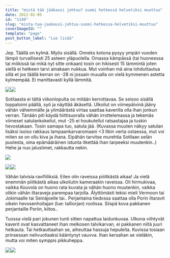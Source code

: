 ```yaml
---
title: "mistä tää jääkausi johtuu? suomi hetkessä helvetiksi muuttuu"
date: 2012-02-05
id: "1149"
slug: "mista-taa-jaakausi-johtuu-suomi-hetkessa-helvetiksi-muuttuu"
coverImageId: ""
template: "page"
post_button_label: "Lue lisää"
---
```


Jep. Täällä on kylmä. Myös sisällä. Onneks kotona pysyy ympäri vuoden lämpö turvallisesti 25 asteen yläpuolella. Omassa kämpässä (tai huoneessa tai mökissä tai mikä nyt sitte onkaan) tosin on hikisesti 15 lämmintä joten siellä ei hetkeen tarvi ainakaan nukkua. Mut voinhan mä aina lohduttautua sillä et jos täällä kerran on -28 ni jossain muualla on vielä kymmenen astetta kylmempää. Ei manittavasti kyllä lämmitä.

[![](/images/IMG_4489.jpg)](http://2.bp.blogspot.com/-2skqpIPRdgk/Ty6neLe9HiI/AAAAAAAAAS0/Zgmcur_lSPE/s1600/IMG_4489.jpg)[![](/images/IMG_4490.jpg)](http://4.bp.blogspot.com/-JOzLMaCyCl0/Ty6nibvhK9I/AAAAAAAAAS8/cdElz_TW4pY/s1600/IMG_4490.jpg)

Sotilaasta ei tältä viikonlopulta oo mitään kerrottavaa. Se seisoo sisällä toppaloimi päällä, syö ja näyttää äkäseltä. Ulkoilut on viimepäivinä jääny vähän vähemmälle ja ylimäärästä virtaa saattaa kaverilla olla ihan jonkun verran. Tänään piti käydä hiittisuoralla vähän irrottelemassa ja tekemäs viimeset satulankokeilut, mut -25 ei houkutellut ratsastajaa ja tuskin hevostakaan. Tosin samapa tuo, satula jää. (Kuvassa muuten näkyy satulan lisäksi isoiso rakkaus lampaankarvaromaani <3 Itkin verta ostaessa, mut voi miten se on ollu kiva ja ihana. Eipähän tarvitse murehtia Sotilaan selän puolesta, oma epämääräinen istunta itkettää ihan tarpeeksi muutenkin..) Hehe ja nuo jalustimet, rakkautta nekin.

[![](/images/IMG_4102.jpg)](http://1.bp.blogspot.com/-Ite5xjvzNt0/Ty6tvEtkfgI/AAAAAAAAATE/6eBkqEut2-E/s1600/IMG_4102.jpg)

[![](/images/IMG_4055.jpg)](http://3.bp.blogspot.com/-7755LhZPgxI/Ty6t1ra93kI/AAAAAAAAATM/VJ_Yin5_68M/s1600/IMG_4055.jpg)[![](/images/IMG_4210.jpg)](http://2.bp.blogspot.com/-0xrYVOnOdck/Ty6t5AxksyI/AAAAAAAAATU/2miuR-j5Gr8/s1600/IMG_4210.jpg)

Vähän talvisia ravifiiliksiä. Eilen olin raveissa piiiitkästä aikaa! Ja vielä enemmän piiitkästä aikaa ulkoilutin kameraakin raveissa. Oli hirmukivaa, vaikka Kouvola on huono rata kuvata ja vähän huono muutenkin, vaikka olikin vähän iltaraveja parempaa tarjolla. Älyttömästi tekisi mieli Vermoon tai Jokimaalle tai Seinäjoelle tai.. Perjantaina tiedossa saattaa olla Porin iltaravit oikein hevosenhoitajan (lue: talliorjan) roolissa. Siispä kova pakkanen perjantaille Poriin, kiitos..

Tuossa vielä pari jokunen tunti sitten napattua laidunkuvaa. Ulkona viihtyvät kaverit ovat kasvattaneet ihan melkosen talvikarvan, ei pakkanen niitä juuri hetkauta. Tai hetkauttaahan se, aiheuttaa hassuja hepuleita. Kuvissa tosiaan prinsessan nelivuotiaaksi kääntynyt vauvva. Ihan kersahan se vieläkin, mutta voi miten symppis pikkuheppa.

[![](/images/IMG_4541.jpg)](http://2.bp.blogspot.com/-7rVdCsBQqCg/Ty6vllnUlsI/AAAAAAAAATc/luQthg1zGvI/s1600/IMG_4541.jpg)[![](/images/IMG_4641.jpg)](http://1.bp.blogspot.com/-fKIpgF-aUUI/Ty6vrOaxM9I/AAAAAAAAATk/gH66JHDBvXg/s1600/IMG_4641.jpg)
